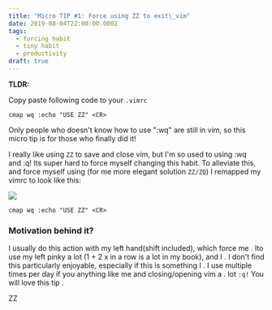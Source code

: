 ```yaml
---
title: "Micro TIP #1: Force using ZZ to exit\_vim"
date: 2019-08-04T22:00:00.000Z
tags:
  - forcing habit
  - tiny habit
  - productivity
draft: true
---
```

**TLDR:**

Copy paste following code to your `.vimrc`

`cmap wq :echo "USE ZZ" <CR>`

Only people who doesn't know how to use ":wq" are still in vim, so this micro tip is for those who finally did it!

I really like using `ZZ` to save and close vim, but I'm so used to using :wq
and :q! Its super hard to force myself changing this habit. To alleviate this,
and force myself using (for me more elegant solution `ZZ/ZQ`) I remapped my vimrc
to look like this: 

![](/images/micro11.png)

`cmap wq :echo "USE ZZ" <CR>`

### Motivation behind it?

I usually do this action with my left hand(shift included), which force me    .
Ito use my left pinky a lot (1 + 2 x in a row is a lot in my book), and I     .
I don't find this particularly enjoyable, especially if this is something I    .
I use multiple times per day if you anything like me and closing/opening vim a  .
lot `:q!` You will love this tip                                               .

ZZ

